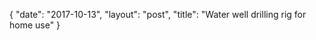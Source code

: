 {
   "date": "2017-10-13",
   "layout": "post",
   "title": "Water well drilling rig for home use"
}

